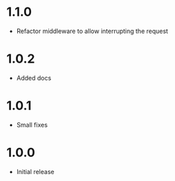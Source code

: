 # 1.1.0

- Refactor middleware to allow interrupting the request

# 1.0.2

- Added docs

# 1.0.1

- Small fixes

# 1.0.0

- Initial release
